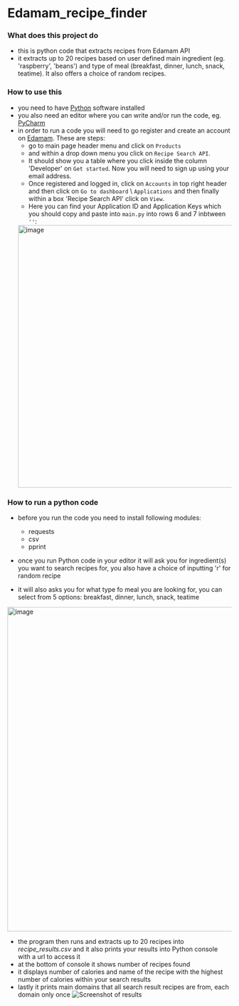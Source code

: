 # Edamam_recipe_finder

### What does this project do
- this is python code that extracts recipes from Edamam API
- it extracts up to 20 recipes based on user defined main ingredient (eg. 'raspberry', 'beans') and type of meal (breakfast, dinner, lunch, snack, teatime). It also offers a choice of random recipes.

### How to use this 
- you need to have [Python](https://www.python.org/downloads/) software installed
- you also need an editor where you can write and/or run the code, eg. [PyCharm](https://www.jetbrains.com/pycharm/download/?section=windows)
- in order to run a code you will need to go register and create an account on [Edamam](https://www.edamam.com/). These are steps:
  - go to main page header menu and click on `Products`
  -  and within a drop down menu you click on `Recipe Search API`.
  -  It should show you a table where you click inside the column 'Developer' on `Get started`. Now you will need to sign up using your email address.
  -  Once registered and logged in, click on `Accounts` in top right header and then click on `Go to dashboard` \ `Applications` and then finally within a box 'Recipe Search API' click on `View`.
  -  Here you can find your Application ID and Application Keys which you should copy and paste into `main.py` into rows 6 and 7 inbtween `''`:
    <img width="589" alt="image" src="https://github.com/user-attachments/assets/025ccfd5-32e7-4b2e-a231-6eda0591df2d">

    
### How to run a python code
- before you run the code you need to install following modules:
  - requests
  - csv
  - pprint
  
- once you run Python code in your editor it will ask you for ingredient(s) you want to search recipes for, you also have a choice of inputting 'r' for random recipe
- it will also asks you for what type fo meal you are looking for, you can select from 5 options: breakfast, dinner, lunch, snack, teatime
 <img width="728" alt="image" src="https://github.com/maycuch/CFG-Assignments/assets/104008913/c756f6da-2ea0-46ed-bb3b-78a6859858ac">
 
- the program then runs and extracts up to 20 recipes into *recipe_results.csv* and it also prints your results into Python console with a url to access it
- at the bottom of console it shows number of recipes found
- it displays number of calories and name of the recipe with the highest number of calories within your search results
- lastly it prints main domains that all search result recipes are from, each domain only once
  ![Screenshot of results](https://github.com/maycuch/CFG-Assignments/assets/104008913/d969041b-31ef-4b16-a7f4-ce84f479694d)
